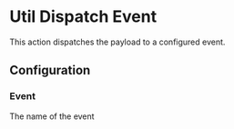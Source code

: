 
# Util Dispatch Event

This action dispatches the payload to a configured event.

## Configuration

### Event

The name of the event
